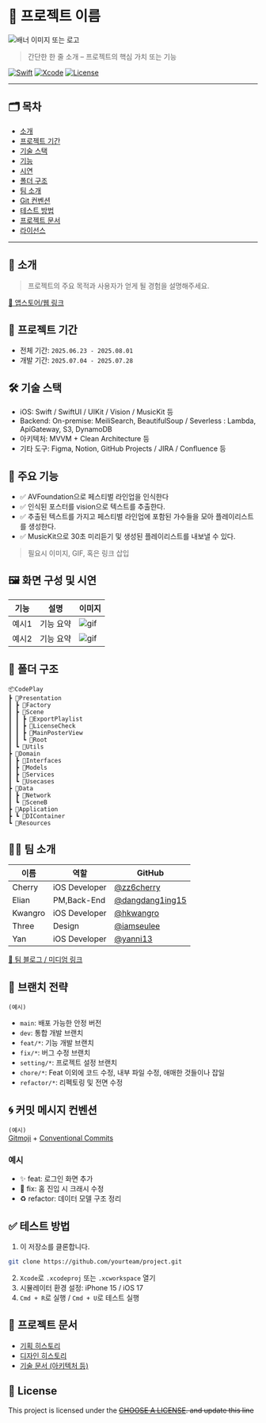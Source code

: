 # 🚀 프로젝트 이름

![배너 이미지 또는 로고](링크)

> 간단한 한 줄 소개 – 프로젝트의 핵심 가치 또는 기능

[![Swift](https://img.shields.io/badge/Swift-5.9-orange.svg)]()
[![Xcode](https://img.shields.io/badge/Xcode-15.0-blue.svg)]()
[![License](https://img.shields.io/badge/license-MIT-green.svg)]()

---

## 🗂 목차
- [소개](#소개)
- [프로젝트 기간](#프로젝트-기간)
- [기술 스택](#기술-스택)
- [기능](#기능)
- [시연](#시연)
- [폴더 구조](#폴더-구조)
- [팀 소개](#팀-소개)
- [Git 컨벤션](#git-컨벤션)
- [테스트 방법](#테스트-방법)
- [프로젝트 문서](#프로젝트-문서)
- [라이선스](#lock_with_ink_pen-license)

---

## 📱 소개

> 프로젝트의 주요 목적과 사용자가 얻게 될 경험을 설명해주세요.

[🔗 앱스토어/웹 링크](https://example.com)


## 📆 프로젝트 기간
- 전체 기간: `2025.06.23 - 2025.08.01`
- 개발 기간: `2025.07.04 - 2025.07.28`


## 🛠 기술 스택

- iOS: Swift / SwiftUI / UIKit / Vision / MusicKit 등
- Backend: On-premise: MeiliSearch, BeautifulSoup / Severless : Lambda, ApiGateway, S3, DynamoDB
- 아키텍처: MVVM + Clean Architecture 등
- 기타 도구: Figma, Notion, GitHub Projects / JIRA / Confluence 등


## 🌟 주요 기능

- ✅ AVFoundation으로 페스티벌 라인업을 인식한다
- ✅ 인식된 포스터를 vision으로 텍스트를 추출한다.
- ✅ 추출된 텍스트를 가지고 페스티벌 라인업에 포함된 가수들을 모아 플레이리스트를 생성한다.
- ✅ MusicKit으로 30초 미리듣기 및 생성된 플레이리스트를 내보낼 수 있다.

> 필요시 이미지, GIF, 혹은 링크 삽입


## 🖼 화면 구성 및 시연

| 기능 | 설명 | 이미지 |
|------|------|--------|
| 예시1 | 기능 요약 | ![gif](링크) |
| 예시2 | 기능 요약 | ![gif](링크) |


## 🧱 폴더 구조

```
📦CodePlay
┣ 📂Presentation
┃ ┣ 📂Factory
┃ ┣ 📂Scene
┃ ┃ ┣ 📂ExportPlaylist
┃ ┃ ┣ 📂LicenseCheck
┃ ┃ ┣ 📂MainPosterView
┃ ┃ ┗ 📂Root
┃ ┗ 📂Utils
┣ 📂Domain
┃ ┣ 📂Interfaces
┃ ┣ 📂Models
┃ ┣ 📂Services
┃ ┗ 📂Usecases
┣ 📂Data
┃ ┣ 📂Network
┃ ┗ 📂SceneB
┣ 📂Application
┣ ┗ 📂DIContainer
┗ 📂Resources
```


## 🧑‍💻 팀 소개

| 이름 | 역할 | GitHub |
|------|------|--------|
| Cherry | iOS Developer | [@zz6cherry](https://github.com/hong) |
| Elian | PM,Back-End | [@dangdang1ing15](https://github.com/dangdang1ing15) |
| Kwangro | iOS Developer | [@hkwangro](https://github.com/hkwangro) |
| Three | Design | [@iamseulee](https://github.com/iamseulee) |
| Yan | iOS Developer | [@yanni13](https://github.com/yanni13) |

[🔗 팀 블로그 / 미디엄 링크](https://medium.com/example)

## 🔖 브랜치 전략
`(예시)`
- `main`: 배포 가능한 안정 버전
- `dev`: 통합 개발 브랜치
- `feat/*`: 기능 개발 브랜치
- `fix/*`: 버그 수정 브랜치
- `setting/*`: 프로젝트 설정 브랜치
- `chore/*`: Feat 이외에 코드 수정, 내부 파일 수정, 애매한 것들이나 잡일
- `refactor/*`: 리펙토링 및 전면 수정


## 🌀 커밋 메시지 컨벤션
`(예시)`  
[Gitmoji](https://gitmoji.dev) + [Conventional Commits](https://www.conventionalcommits.org)

### 예시
- ✨ feat: 로그인 화면 추가
- 🐛 fix: 홈 진입 시 크래시 수정
- ♻️ refactor: 데이터 모델 구조 정리


## ✅ 테스트 방법

1. 이 저장소를 클론합니다.
```bash
git clone https://github.com/yourteam/project.git
```
2. `Xcode`로 `.xcodeproj` 또는 `.xcworkspace` 열기
3. 시뮬레이터 환경 설정: iPhone 15 / iOS 17
4. `Cmd + R`로 실행 / `Cmd + U`로 테스트 실행


## 📎 프로젝트 문서

- [기획 히스토리](링크)
- [디자인 히스토리](링크)
- [기술 문서 (아키텍처 등)](링크)


## 📝 License

This project is licensed under the ~~[CHOOSE A LICENSE](https://choosealicense.com). and update this line~~
